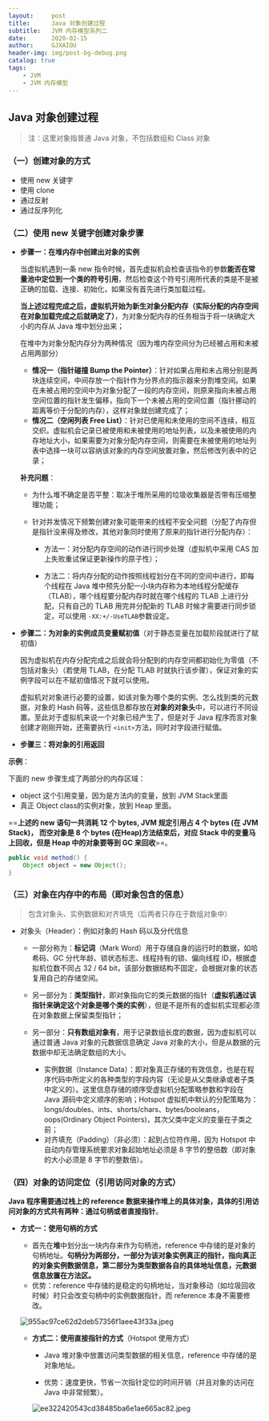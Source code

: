 ```yaml
---
layout:     post
title:      Java 对象创建过程
subtitle:   JVM 内存模型系列二
date:       2020-02-15
author:     GJXAIOU 
header-img: img/post-bg-debug.png
catalog: true
tags:
    - JVM
    - JVM 内存模型
---
```




## Java 对象创建过程

> 注：这里对象指普通 Java 对象，不包括数组和 Class 对象

### （一）创建对象的方式

- 使用 new 关键字
- 使用 clone
- 通过反射
- 通过反序列化

### （二）使用 new 关键字创建对象步骤

* **步骤一：在堆内存中创建出对象的实例**

    当虚拟机遇到一条 new 指令时候，首先虚拟机会检查该指令的参数**能否在常量池中定位到一个类的符号引用**，然后检查这个符号引用所代表的类是不是被正确的加载、连接、初始化，如果没有首先进行类加载过程。

    **当上述过程完成之后，虚拟机开始为新生对象分配内存（实际分配的内存空间在对象加载完成之后就确定了）**，为对象分配内存的任务相当于将一块确定大小的内存从 Java 堆中划分出来；

    在堆中为对象分配内存分为两种情况（因为堆内存空间分为已经被占用和未被占用两部分）

    - **情况一（指针碰撞 Bump the Pointer）**：针对如果占用和未占用分别是两块连续空间，中间存放一个指针作为分界点的指示器来分割堆空间。如果在未被占用的空间中为对象分配了一段的内存空间，则原来指向未被占用空间位置的指针发生偏移，指向下一个未被占用的空间位置（指针挪动的距离等价于分配的内存），这样对象就创建完成了；
    - **情况二（空闲列表 Free List）**：针对已使用和未使用的空间不连续，相互交织。虚拟机会记录已被使用和未被使用的地址列表，以及未被使用的内存地址大小，如果需要为对象分配内存空间，则需要在未被使用的地址列表中选择一块可以容纳该对象的内存空间放置对象，然后修改列表中的记录；

    

    **补充问题**：

    - 为什么堆不确定是否平整：取决于堆所采用的垃圾收集器是否带有压缩整理功能；

    - 针对并发情况下频繁创建对象可能带来的线程不安全问题（分配了内存但是指针没来得及修改，其他对象同时使用了原来的指针进行分配内存）：

        - 方法一：对分配内存空间的动作进行同步处理（虚拟机中采用 CAS 加上失败重试保证更新操作的原子性）；

        - 方法二：将内存分配的动作按照线程划分在不同的空间中进行，即每个线程在 Java 堆中预先分配一小块内存称为本地线程分配缓存（TLAB），哪个线程要分配内存时就在哪个线程的 TLAB 上进行分配，只有自己的 TLAB 用完并分配新的 TLAB 时候才需要进行同步锁定，可以使用 `-XX:+/-UseTLAB`参数设定。

            

* **步骤二：为对象的实例成员变量赋初值**（对于静态变量在加载阶段就进行了赋初值）

    因为虚拟机在内存分配完成之后就会将分配到的内存空间都初始化为零值（不包括对象头）（若使用 TLAB，在分配 TLAB 时就执行该步骤），保证对象的实例字段可以在不赋初值情况下就可以使用。

    虚拟机对对象进行必要的设置，如该对象为哪个类的实例、怎么找到类的元数据，对象的 Hash 码等，这些信息都存放在**对象的对象头**中，可以进行不同设置。至此对于虚拟机来说一个对象已经产生了，但是对于 Java 程序而言对象创建才刚刚开始，还需要执行 `<init>`方法，同时对字段进行赋值。

    

* **步骤三：将对象的引用返回**



**示例**：

下面的 new 步骤生成了两部分的内存区域：

- object 这个引用变量，因为是方法内的变量，放到 JVM Stack里面
- 真正 Object class的实例对象，放到 Heap 里面。

==**上述的 new 语句一共消耗 12 个 bytes, JVM 规定引用占 4  个 bytes (在 JVM Stack)， 而空对象是 8 个 bytes (在Heap)方法结束后，对应 Stack 中的变量马上回收，但是 Heap 中的对象要等到 GC 来回收**==。

```java
public void method() {
    Object object = new Object();
}
```



### （三）对象在内存中的布局（即对象包含的信息）

> 包含对象头、实例数据和对齐填充（后两者只存在于数组对象中）

* 对象头（Header）：例如对象的 Hash 码以及分代信息
    * 一部分称为：**标记词**（Mark Word）用于存储自身的运行时的数据，如哈希码、GC 分代年龄、锁状态标志、线程持有的锁、偏向线程 ID，根据虚拟机位数不同占 32 / 64 bit，该部分数据结构不固定，会根据对象的状态复用自己的存储空间。
    * 另一部分为：**类型指针**，即对象指向它的类元数据的指针（**虚拟机通过该指针来确定这个对象是哪个类的实例**），但是不是所有的虚拟机实现都必须在对象数据上保留类型指针；

  * 另一部分：**只有数组对象有**，用于记录数组长度的数据，因为虚拟机可以通过普通 Java 对象的元数据信息确定 Java 对象的大小，但是从数据的元数据中却无法确定数组的大小。

    * 实例数据（Instance Data）：即对象真正存储的有效信息，也是在程序代码中所定义的各种类型的字段内容（无论是从父类继承或者子类中定义的）。这里信息存储的顺序受虚拟机分配策略参数和字段在 Java 源码中定义顺序的影响；Hotspot 虚拟机中默认的分配策略为：longs/doubles、ints、shorts/chars、bytes/booleans，oops(Ordinary Object Pointers)，其次父类中定义的变量在子类之前；
    * 对齐填充（Padding）（非必须）：起到占位符作用，因为 Hotspot 中自动内存管理系统要求对象起始地址必须是 8 字节的整倍数（即对象的大小必须是 8 字节的整数倍）。

    

### （四）对象的访问定位（引用访问对象的方式）

**Java 程序需要通过栈上的 reference 数据来操作堆上的具体对象，具体的引用访问对象的方式共有两种：通过句柄或者直接指针**。
     

* **方式一：使用句柄的方式**

    - 首先在**堆**中划分出一块内存来作为句柄池，reference 中存储的是对象的句柄地址。**句柄分为两部分，一部分为该对象实例真正的指针，指向真正的对象实例数据信息，第二部分为类型数据各自的具体地址信息，元数据信息放置在方法区。**
    - 优势：reference 中存储的是稳定的句柄地址，当对象移动（如垃圾回收时候）时只会改变句柄中的实例数据指针，而 reference 本身不需要修改。

    ![955ac97ce62d2deb57356f1aee43f33a.jpeg](https://i.loli.net/2020/03/08/GkugpYC9VyS36Rx.jpg)

     * **方式二：使用直接指针的方式**（Hotspot 使用方式）

        - Java 堆对象中放置访问类型数据的相关信息，reference 中存储的是对象地址。

        - 优势：速度更快，节省一次指针定位的时间开销（并且对象的访问在 Java 中非常频繁）。

        ![ee322420543cd38485ba6e1ae665ac82.jpeg](https://i.loli.net/2020/03/08/YAcPoisGbvh723I.jpg)